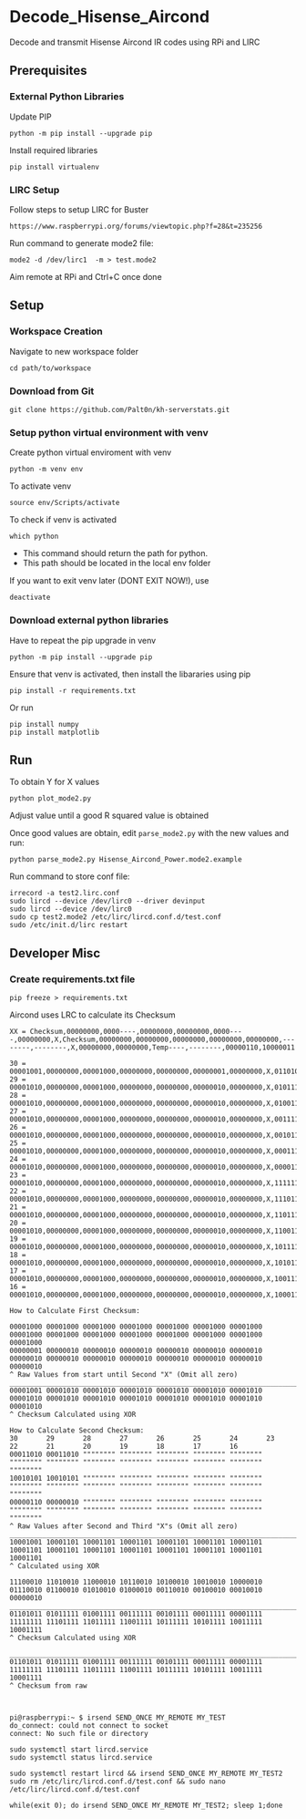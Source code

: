 # Decode_Hisense_Aircond
Decode and transmit Hisense Aircond IR codes using RPi and LIRC

## Prerequisites
### External Python Libraries
Update PIP
```
python -m pip install --upgrade pip
```
Install required libraries
```
pip install virtualenv
```
### LIRC Setup
Follow steps to setup LIRC for Buster
```
https://www.raspberrypi.org/forums/viewtopic.php?f=28&t=235256
```
Run command to generate mode2 file:
```
mode2 -d /dev/lirc1  -m > test.mode2
```
Aim remote at RPi and Ctrl+C once done



## Setup
### Workspace Creation 
Navigate to new workspace folder
```
cd path/to/workspace
```

### Download from Git
```
git clone https://github.com/Palt0n/kh-serverstats.git
```

### Setup python virtual environment with venv
Create python virtual enviroment with venv
```
python -m venv env
```
To activate venv
```
source env/Scripts/activate
```
To check if venv is activated

```
which python
```
- This command should return the path for python.
- This path should be located in the local env folder

If you want to exit venv later (DONT EXIT NOW!), use
```
deactivate
```
### Download external python libraries
Have to repeat the pip upgrade in venv
```
python -m pip install --upgrade pip
```

Ensure that venv is activated, then install the libararies using pip
```
pip install -r requirements.txt
```
Or run 
```
pip install numpy
pip install matplotlib
```

## Run
To obtain Y for X values
```
python plot_mode2.py
```
Adjust value until a good R squared value is obtained

Once good values are obtain, edit `parse_mode2.py` with the new values and run:
```
python parse_mode2.py Hisense_Aircond_Power.mode2.example
```

Run command to store conf file:
```
irrecord -a test2.lirc.conf
sudo lircd --device /dev/lirc0 --driver devinput
sudo lircd --device /dev/lirc0
sudo cp test2.mode2 /etc/lirc/lircd.conf.d/test.conf
sudo /etc/init.d/lirc restart
```

## Developer Misc
### Create requirements.txt file
```
pip freeze > requirements.txt
```

Aircond uses LRC to calculate its Checksum
```
XX = Checksum,00000000,0000----,00000000,00000000,0000----,00000000,X,Checksum,00000000,00000000,00000000,00000000,00000000,--------,--------,X,00000000,00000000,Temp----,--------,00000110,10000011

30 = 00001001,00000000,00001000,00000000,00000000,00000001,00000000,X,01101011,00000000,00000000,00000000,00000000,00000000,00011010,10010101,X,00000000,00000000,11100010,00000110,00000110,10000011
29 = 00001010,00000000,00001000,00000000,00000000,00000010,00000000,X,01011111,00000000,00000000,00000000,00000000,00000000,00011010,10010101,X,00000000,00000000,11010010,00000010,00000110,10000011
28 = 00001010,00000000,00001000,00000000,00000000,00000010,00000000,X,01001111,00000000,00000000,00000000,00000000,00000000,00011010,10010101,X,00000000,00000000,11000010,00000010,00000110,10000011
27 = 00001010,00000000,00001000,00000000,00000000,00000010,00000000,X,00111111,00000000,00000000,00000000,00000000,00000000,00011010,10010101,X,00000000,00000000,10110010,00000010,00000110,10000011
26 = 00001010,00000000,00001000,00000000,00000000,00000010,00000000,X,00101111,00000000,00000000,00000000,00000000,00000000,00011010,10010101,X,00000000,00000000,10100010,00000010,00000110,10000011
25 = 00001010,00000000,00001000,00000000,00000000,00000010,00000000,X,00011111,00000000,00000000,00000000,00000000,00000000,00011010,10010101,X,00000000,00000000,10010010,00000010,00000110,10000011
24 = 00001010,00000000,00001000,00000000,00000000,00000010,00000000,X,00001111,00000000,00000000,00000000,00000000,00000000,00011010,10010101,X,00000000,00000000,10000010,00000010,00000110,10000011
23 = 00001010,00000000,00001000,00000000,00000000,00000010,00000000,X,11111111,00000000,00000000,00000000,00000000,00000000,00011010,10010101,X,00000000,00000000,01110010,00000010,00000110,10000011
22 = 00001010,00000000,00001000,00000000,00000000,00000010,00000000,X,11101111,00000000,00000000,00000000,00000000,00000000,00011010,10010101,X,00000000,00000000,01100010,00000010,00000110,10000011
21 = 00001010,00000000,00001000,00000000,00000000,00000010,00000000,X,11011111,00000000,00000000,00000000,00000000,00000000,00011010,10010101,X,00000000,00000000,01010010,00000010,00000110,10000011
20 = 00001010,00000000,00001000,00000000,00000000,00000010,00000000,X,11001111,00000000,00000000,00000000,00000000,00000000,00011010,10010101,X,00000000,00000000,01000010,00000010,00000110,10000011
19 = 00001010,00000000,00001000,00000000,00000000,00000010,00000000,X,10111111,00000000,00000000,00000000,00000000,00000000,00011010,10010101,X,00000000,00000000,00110010,00000010,00000110,10000011
18 = 00001010,00000000,00001000,00000000,00000000,00000010,00000000,X,10101111,00000000,00000000,00000000,00000000,00000000,00011010,10010101,X,00000000,00000000,00100010,00000010,00000110,10000011
17 = 00001010,00000000,00001000,00000000,00000000,00000010,00000000,X,10011111,00000000,00000000,00000000,00000000,00000000,00011010,10010101,X,00000000,00000000,00010010,00000010,00000110,10000011
16 = 00001010,00000000,00001000,00000000,00000000,00000010,00000000,X,10001111,00000000,00000000,00000000,00000000,00000000,00011010,10010101,X,00000000,00000000,00000010,00000010,00000110,10000011

How to Calculate First Checksum:

00001000 00001000 00001000 00001000 00001000 00001000 00001000 00001000 00001000 00001000 00001000 00001000 00001000 00001000 00001000
00000001 00000010 00000010 00000010 00000010 00000010 00000010 00000010 00000010 00000010 00000010 00000010 00000010 00000010 00000010 
^ Raw Values from start until Second "X" (Omit all zero)
________________________________________________________________________________________________________________________________________________
00001001 00001010 00001010 00001010 00001010 00001010 00001010 00001010 00001010 00001010 00001010 00001010 00001010 00001010 00001010 
^ Checksum Calculated using XOR

How to Calculate Second Checksum:
30       29       28       27       26       25       24       23       22       21       20       19       18       17       16      
00011010 00011010 """""""" """""""" """""""" """""""" """""""" """""""" """""""" """""""" """""""" """""""" """""""" """""""" """"""""
10010101 10010101 """""""" """""""" """""""" """""""" """""""" """""""" """""""" """""""" """""""" """""""" """""""" """""""" """"""""
00000110 00000010 """""""" """""""" """""""" """""""" """""""" """""""" """""""" """""""" """""""" """""""" """""""" """""""" """"""""
^ Raw Values after Second and Third "X"s (Omit all zero)
________________________________________________________________________________________________________________________________________________
10001001 10001101 10001101 10001101 10001101 10001101 10001101 10001101 10001101 10001101 10001101 10001101 10001101 10001101 10001101
^ Calculated using XOR

11100010 11010010 11000010 10110010 10100010 10010010 10000010 01110010 01100010 01010010 01000010 00110010 00100010 00010010 00000010 
________________________________________________________________________________________________________________________________________________
01101011 01011111 01001111 00111111 00101111 00011111 00001111 11111111 11101111 11011111 11001111 10111111 10101111 10011111 10001111
^ Checksum Calculated using XOR

________________________________________________________________________________________________________________________________________________
01101011 01011111 01001111 00111111 00101111 00011111 00001111 11111111 11101111 11011111 11001111 10111111 10101111 10011111 10001111 
^ Checksum from raw



```




```
pi@raspberrypi:~ $ irsend SEND_ONCE MY_REMOTE MY_TEST
do_connect: could not connect to socket
connect: No such file or directory
```

```
sudo systemctl start lircd.service
sudo systemctl status lircd.service

sudo systemctl restart lircd && irsend SEND_ONCE MY_REMOTE MY_TEST2
sudo rm /etc/lirc/lircd.conf.d/test.conf && sudo nano /etc/lirc/lircd.conf.d/test.conf

while(exit 0); do irsend SEND_ONCE MY_REMOTE MY_TEST2; sleep 1;done
```
